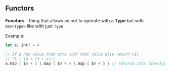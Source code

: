## Functors

**Functors** - thing that allows us not to operate with a **Type** but with `Box<Type>` like with just `Type`

Example:

```swift
let a: Int? = 4

// if a has value than acts with that value else return nil
// (5 + (4 + (3 + a)))
a.map { $0 + 3 }.map { $0 + 4 }.map { $0 + 5 } // returns Int? (Box<Type>)
```
